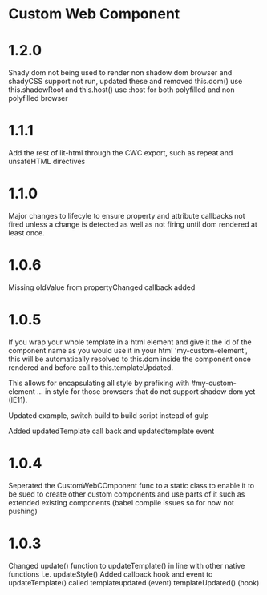 Custom Web Component
=======================

# 1.2.0

Shady dom not being used to render non shadow dom browser and shadyCSS support not run, updated these and removed this.dom() use this.shadowRoot and this.host() use :host for both polyfilled and non polyfilled browser

# 1.1.1

Add the rest of lit-html through the CWC export, such as repeat and unsafeHTML directives

# 1.1.0

Major changes to lifecyle to ensure property and attribute callbacks not fired unless a change is detected as well as not firing until dom rendered at least once.

# 1.0.6

Missing oldValue from propertyChanged callback added

# 1.0.5

If you wrap your whole template in a html element and give it the id of the component name as you would use it in your html 'my-custom-element', this will be automatically resolved to this.dom inside the component once rendered and before call to this.templateUpdated.

This allows for encapsulating all style by prefixing with #my-custom-element ... in style for those browsers that do not support shadow dom yet (IE11).

Updated example, switch build to build script instead of gulp

Added updatedTemplate call back and updatedtemplate event

# 1.0.4

Seperated the CustomWebCOmponent func to a static class to enable it to be sued to create other custom components
and use parts of it such as extended existing components (babel compile issues so for now not pushing)

# 1.0.3

Changed update() function to updateTemplate() in line with other native functions i.e. updateStyle()
Added callback hook and event to updateTemplate() called templateupdated (event) templateUpdated() (hook)
